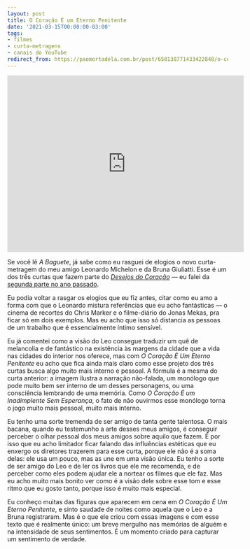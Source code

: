 ```yaml
---
layout: post
title: O Coração É um Eterno Penitente
date: '2021-03-15T00:00:00-03:00'
tags:
- filmes
- curta-metragens
- canais do YouTube
redirect_from: https://paomortadela.com.br/post/658138771433422848/o-cora%C3%A7%C3%A3o-%C3%A9-um-eterno-penitente
---
```

<iframe id="youtube_iframe" src="https://www.youtube.com/embed/OSial-9gcQA?feature=oembed&amp;enablejsapi=1&amp;origin=https://safe.txmblr.com&amp;wmode=opaque" allow="accelerometer; autoplay; clipboard-write; encrypted-media; gyroscope; picture-in-picture" allowfullscreen="" width="540" height="404" frameborder="0"></iframe>

Se você lê _A Baguete_, já sabe como eu rasguei de elogios o novo curta-metragem do meu amigo Leonardo Michelon e da Bruna Giuliatti. Esse é um dos três curtas que fazem parte do [_Desejos do Coração_](https://3desejosdocoracao.tumblr.com) — eu falei da [segunda parte no ano passado](https://paomortadela.com.br/post/658083792115941376/).

Eu podia voltar a rasgar os elogios que eu fiz antes, citar como eu amo a forma com que o Leonardo mistura referências que eu acho fantásticas — o cinema de recortes do Chris Marker e o filme-diário do Jonas Mekas, pra ficar só em dois exemplos. Mas eu acho que isso só distancia as pessoas de um trabalho que é essencialmente íntimo sensível.

Eu já comentei como a visão do Leo consegue traduzir um quê de melancolia e de fantástico na existência às margens da cidade que a vida nas cidades do interior nos oferece, mas com _O Coração É Um Eterno Penitente_ eu acho que fica ainda mais claro como esse projeto dos três curtas busca algo muito mais interno e pessoal. A fórmula é a mesma do curta anterior: a imagem ilustra a narração não-falada, um monólogo que pode muito bem ser interno de um desses personagens, ou uma consciência lembrando de uma memória. Como _O Coração É um Inadimplente Sem Esperança_, o fato de não ouvirmos esse monólogo torna o jogo muito mais pessoal, muito mais interno.

Eu tenho uma sorte tremenda de ser amigo de tanta gente talentosa. O mais bacana, quando eu testemunho a arte desses meus amigos, é conseguir perceber o olhar pessoal dos meus amigos sobre aquilo que fazem. É por isso que eu acho limitador ficar falando das influências estéticas que eu enxergo os diretores trazerem para esse curta, porque ele não é a soma delas: ele usa um pouco, mas as une em uma visão única. Eu tenho a sorte de ser amigo do Leo e de ler os livros que ele me recomenda, e de perceber como eles podem ajudar ele a nortear os filmes que ele faz. Mas eu acho muito mais bonito ver como é a visão dele sobre esse tom e esse ritmo que eu gosto tanto, porque isso é muito mais especial.

Eu conheço muitas das figuras que aparecem em cena em _O Coração É Um Eterno Penitente_, e sinto saudade de noites como aquela que o Leo e a Bruna registraram. Mas é o que ele criou com essas imagens e com esse texto que é realmente único: um breve mergulho nas memórias de alguém e na intensidade de seus sentimentos. É um momento criado para capturar um sentimento de verdade.

